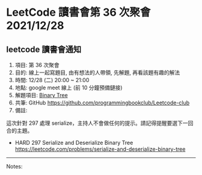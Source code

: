 # LeetCode 讀書會第 36 次聚會 2021/12/28

## leetcode 讀書會通知

1. 項目: 第 36 次聚會
2. 目的: 線上一起寫題目, 由有想法的人帶領, 先解題, 再看該題有趣的解法
3. 時間: 12/28 (二) 20:00 ~ 21:00
4. 地點: google meet 線上 (前 10 分鐘預備鏈接)
5. 解題項目:  [Binary Tree](https://leetcode.com/explore/learn/card/data-structure-tree/)
6. 共筆: GitHub https://github.com/programmingbookclub/Leetcode-club
7. 備註: 

這次針對 297 處理 serialize，主持人不會做任何的提示。請記得提醒要選下一回合的主題。


* 	HARD	297	Serialize and Deserialize Binary Tree	https://leetcode.com/problems/serialize-and-deserialize-binary-tree

--- 
Notes:
